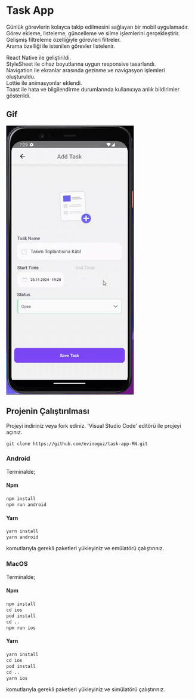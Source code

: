 # Task App

Günlük görevlerin kolayca takip edilmesini sağlayan bir mobil uygulamadır. <br />
Görev ekleme, listeleme, güncelleme ve silme işlemlerini gerçekleştirir. <br />
Gelişmiş filtreleme özelliğiyle görevleri filtreler. <br />
Arama özelliği ile istenilen görevler listelenir. <br />

React Native ile geliştirildi. <br />
StyleSheet ile cihaz boyutlarına uygun responsive tasarlandı.<br />
Navigation ile ekranlar arasında gezinme ve navigasyon işlemleri oluşturuldu. <br />
Lottie ile animasyonlar eklendi. <br />
Toast ile hata ve bilgilendirme durumlarında kullanıcıya anlık bildirimler gösterildi.<br />
## Gif

![](/src/assets/task-app.gif)

## Projenin Çalıştırılması

Projeyi indiriniz veya fork ediniz. 'Visual Studio Code' editörü ile projeyi açınız.

```
git clone https://github.com/evinoguz/task-app-RN.git
```

### Android

Terminalde;

#### Npm

```
npm install
npm run android
```

#### Yarn

```
yarn install
yarn android
```

komutlarıyla gerekli paketleri yükleyiniz ve emülatörü çalıştırınız.

### MacOS

Terminalde;

#### Npm

```
npm install
cd ios
pod install
cd ..
npm run ios
```

#### Yarn

```
yarn install
cd ios
pod install
cd ..
yarn ios
```

komutlarıyla gerekli paketleri yükleyiniz ve simülatörü çalıştırınız.